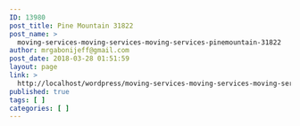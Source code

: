 ```yaml
---
ID: 13980
post_title: Pine Mountain 31822
post_name: >
  moving-services-moving-services-moving-services-pinemountain-31822
author: mrgabonijeff@gmail.com
post_date: 2018-03-28 01:51:59
layout: page
link: >
  http://localhost/wordpress/moving-services-moving-services-moving-services-pinemountain-31822/
published: true
tags: [ ]
categories: [ ]
---
```

